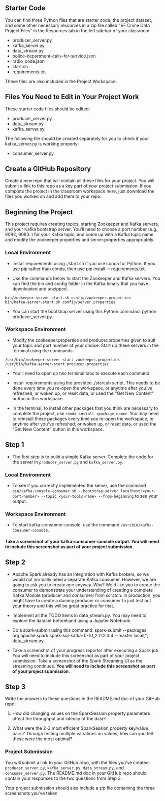 ## Starter Code

You can find three Python files that are starter code, the project dataset, and some other necessary resources in a zip file called "SF Crime Data Project Files" in the Resources tab in the left sidebar of your classroom:

- producer_server.py
- kafka_server.py
- data_stream.py
- police-department-calls-for-service.json
- radio_code.json
- start.sh
- requirements.txt

These files are also included in the Project Workspace.

## Files You Need to Edit in Your Project Work

These starter code files should be edited:

- producer_server.py
- data_stream.py
- kafka_server.py

The following file should be created separately for you to check if your kafka_server.py is working properly:

- consumer_server.py


## Create a GitHub Repository

Create a new repo that will contain all these files for your project. You will submit a link to this repo as a key part of your project submission. If you complete the project in the classroom workspace here, just download the files you worked on and add them to your repo.

## Beginning the Project

This project requires creating topics, starting Zookeeper and Kafka servers, and your Kafka bootstrap server. You’ll need to choose a port number (e.g., 9092, 9093..) for your Kafka topic, and come up with a Kafka topic name and modify the zookeeper.properties and server.properties appropriately.

### Local Environment

- Install requirements using ./start.sh if you use conda for Python. If you use pip rather than conda, then use pip install -r requirements.txt.

- Use the commands below to start the Zookeeper and Kafka servers. You can find the bin and config folder in the Kafka binary that you have downloaded and unzipped.

```
bin/zookeeper-server-start.sh config/zookeeper.properties
bin/kafka-server-start.sh config/server.properties
```

- You can start the bootstrap server using this Python command: python producer_server.py.

### Workspace Environment

- Modify the zookeeper.properties and producer.properties given to suit your topic and port number of your choice. Start up these servers in the terminal using the commands:

```
/usr/bin/zookeeper-server-start zookeeper.properties
/usr/bin/kafka-server-start producer.properties
```

- You’ll need to open up two terminal tabs to execute each command.

- Install requirements using the provided ./start.sh script. This needs to be done every time you re-open the workspace, or anytime after you've refreshed, or woken up, or reset data, or used the "Get New Content" button in this workspace.

- In the terminal, to install other packages that you think are necessary to complete the project, use `conda install <package_name>`. You may need to reinstall these packages every time you re-open the workspace, or anytime after you've refreshed, or woken up, or reset data, or used the "Get New Content" button in this workspace.

## Step 1

- The first step is to build a simple Kafka server.
Complete the code for the server in `producer_server.py` and `kafka_server.py`.

### Local Environment

- To see if you correctly implemented the server, use the command 
`bin/kafka-console-consumer.sh --bootstrap-server localhost:<your-port-number> --topic <your-topic-name> --from-beginning`
to see your output.

### Workspace Environment

- To start kafka-consumer-console, use the command `/usr/bin/kafka-consumer-console`.
#### Take a screenshot of your kafka-consumer-console output. You will need to include this screenshot as part of your project submission.

## Step 2

- Apache Spark already has an integration with Kafka brokers, so we would not normally need a separate Kafka consumer. However, we are going to ask you to create one anyway. Why? We'd like you to create the consumer to demonstrate your understanding of creating a complete Kafka Module (producer and consumer) from scratch. In production, you might have to create a dummy producer or consumer to just test out your theory and this will be great practice for that.

- Implement all the TODO items in data_stream.py. You may need to explore the dataset beforehand using a Jupyter Notebook.

- Do a spark-submit using this command: spark-submit --packages org.apache.spark:spark-sql-kafka-0-10_2.11:2.3.4 --master local[*] data_stream.py.

- Take a screenshot of your progress reporter after executing a Spark job. You will need to include this screenshot as part of your project submission.
Take a screenshot of the Spark Streaming UI as the streaming continues. **You will need to include this screenshot as part of your project submission**.

## Step 3

Write the answers to these questions in the README.md doc of your GitHub repo:

1. How did changing values on the SparkSession property parameters affect the throughput and latency of the data?

2. What were the 2-3 most efficient SparkSession property key/value pairs? Through testing multiple variations on values, how can you tell these were the most optimal?

### Project Submission

You will submit a link to your GitHub repo, with the files you've created: `producer_server.py`, `kafka_server.py`, `data_stream.py`, and `consumer_server.py`. The README.md doc in your GitHub repo should contain your responses to the two questions from Step 3.

Your project submission should also include a zip file containing the three screenshots you've taken.
